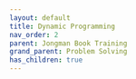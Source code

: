 ```yaml
---
layout: default
title: Dynamic Programming
nav_order: 2
parent: Jongman Book Training
grand_parent: Problem Solving
has_children: true
---
```

